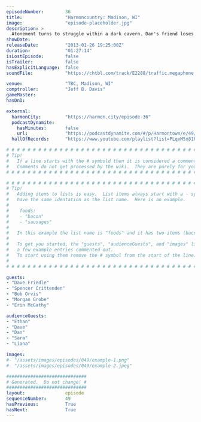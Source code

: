 ```yaml
---
episodeNumber:        36
title:                "Harmoncountry: Madison, WI"
image:                "episode-placeholder.jpg"
description: >
  Atonement turns to struggle within a dark cavern. Dan's friend loses an appendage. His Improv mentor is there, but Jeff is leaving?! The audience shouts weird things! Latinos are everywhere!
showDate:             
releaseDate:          "2013-01-26 19:25:00Z"
duration:             "01:27:14"
isLostEpisode:        false
isTrailer:            false
hasExplicitLanguage:  false
soundFile:            "https://chtbl.com/track/E2288/traffic.megaphone.fm/STA3478816529.mp3?updated=1554336943"

venue:                "TBC, Madison, WI"
comptroller:          "Jeff B. Davis"
gameMaster:           
hasDnD:               

external:
  harmonCity:         "https://harmon.city/episode-36"
  podcastDynamite:
    hasMinutes:       false
    url:              "https://podcastdynamite.com/#/p/Harmontown/e/49/36"
  hallOfRecords:      "https://www.youtube.com/playlist?list=PLqxM5x81hNOYe8b303yiRX8Yk67LoqZMj"

# # # # # # # # # # # # # # # # # # # # # # # # # # # # # # # # # # # # # # # # # # # # #
# Tip!
#   If a line starts with the # symbold then it is considered a comment.
#   Comments do not get processed by the wiki.  They are purely for your information.
# # # # # # # # # # # # # # # # # # # # # # # # # # # # # # # # # # # # # # # # # # # # #

# # # # # # # # # # # # # # # # # # # # # # # # # # # # # # # # # # # # # # # # # # # # #
# Tip!
#   Adding items to lists is easy.  List items always start with a - symbol and have
#   have the same identation as the list name.  Here is an example.
#
#    foods:
#    - "bacon"
#    - "sausages"
#
#   In this example the list name is "foods" and it has two items (bacon, and sausages).
#
#   To get you started, the "guests", "audienceGuests", and "images" lists below have
#   a few example entries commented out.
#   To start using them remove the # symbol from the start of the line.
#
# # # # # # # # # # # # # # # # # # # # # # # # # # # # # # # # # # # # # # # # # # # # #

guests:
- "Dave Friedle"
- "Spencer Crittenden"
- "Bob Orvis"
- "Morgan Grobe"
- "Erin McGathy"

audienceGuests:
- "Ethan"
- "Dave"
- "Dan"
- "Sara"
- "Liana"

images:
#- "/assets/images/episodes/049/example-1.png"
#- "/assets/images/episodes/049/example-2.jpeg"

##############################
# Generated.  Do not change! #
##############################
layout:               episode
sequenceNumber:       49
hasPrevious:          True
hasNext:              True
---
```


<!-- The episode description will be rendered here -->

<!-- Add your content BELOW here -->
<!-- vvvvvvvvvvvvvvvvvvvvvvvvvvv -->




<!-- ^^^^^^^^^^^^^^^^^^^^^^^^^^^ -->
<!-- Add your content ABOVE here -->

<!-- The episode gallery will be rendered here -->